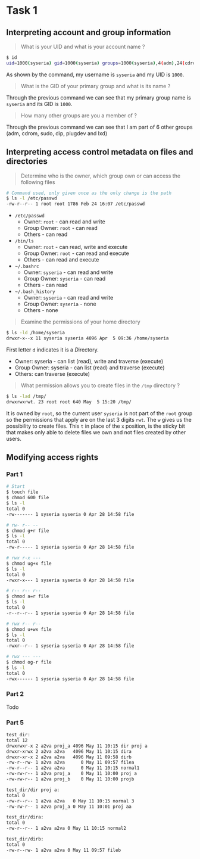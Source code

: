 # Task 1
## Interpreting account and group information
> What is your UID and what is your account name ?

```sh
$ id
uid=1000(syseria) gid=1000(syseria) groups=1000(syseria),4(adm),24(cdrom),27(sudo),30(dip),46(plugdev),101(lxd)
```
As shown by the command, my username is `syseria` and my UID is `1000`.
> What is the GID of your primary group and what is its name ?

Through the previous command we can see that my primary group name is `syseria` and its GID is `1000`.

> How many other groups are you a member of ?

Through the previous command we can see that I am part of 6 other groups (adm, cdrom, sudo, dip, plugdev and lxd)

## Interpreting access control metadata on files and directories

> Determine who is the owner, which group own or can access the following files

```sh
# Command used, only given once as the only change is the path
$ ls -l /etc/passwd
-rw-r--r-- 1 root root 1786 Feb 24 16:07 /etc/passwd
```

- `/etc/passwd`
	- Owner: `root` - can read and write
	- Group Owner: `root` - can read
	- Others - can read
- `/bin/ls`
	- Owner: `root` - can read, write and execute
	- Group Owner: `root` - can read and execute
	- Others - can read and execute
- `~/.bashrc`
	- Owner: `syseria` - can read and write
	- Group Owner: `syseria` - can read
	- Others - can read
- `~/.bash_history`
	- Owner: `syseria` - can read and write
	- Group Owner: `syseria` - none
	- Others - none

> Examine the permissions of your home directory

```sh
$ ls -ld /home/syseria
drwxr-x--x 11 syseria syseria 4096 Apr  5 09:36 /home/syseria
```
First letter `d` indicates it is a *D*irectory.  
- Owner: syseria - can list (read), write and traverse (execute)
- Group Owner: syseria - can list (read) and traverse (execute)
- Others: can traverse (execute)

> What permission allows you to create files in the `/tmp` directory ?

```sh
$ ls -lad /tmp/
drwxrwxrwt. 23 root root 640 May  5 15:20 /tmp/
```
It is owned by `root`, so the current user `syseria` is not part of the `root` group so the permissions that apply are on the last 3 digits `rwt`. The `w` gives us the possibility to create files. This `t` in place of the `x` position, is the sticky bit that makes only able to delete files we own and not files created by other users.

## Modifying access rights
### Part 1
```sh
# Start
$ touch file
$ chmod 600 file
$ ls -l
total 0
-rw------- 1 syseria syseria 0 Apr 28 14:58 file

# rw- r-- --
$ chmod g+r file
$ ls -l
total 0
-rw-r----- 1 syseria syseria 0 Apr 28 14:58 file

# rwx r-x ---
$ chmod ug+x file
$ ls -l
total 0
-rwxr-x--- 1 syseria syseria 0 Apr 28 14:58 file

# r-- r-- r--
$ chmod a=r file
$ ls -l
total 0
-r--r--r-- 1 syseria syseria 0 Apr 28 14:58 file

# rwx r-- r--
$ chmod u+wx file
$ ls -l
total 0
-rwxr--r-- 1 syseria syseria 0 Apr 28 14:58 file

# rwx --- ---
$ chmod og-r file
$ ls -l
total 0
-rwx------ 1 syseria syseria 0 Apr 28 14:58 file
```

### Part 2
Todo

### Part 5

```sh
test_dir:
total 12
drwxrwxr-x 2 a2va proj_a 4096 May 11 10:15 dir proj a
drwxr-xrwx 2 a2va a2va   4096 May 11 10:15 dira
drwxr-xr-x 2 a2va a2va   4096 May 11 09:58 dirb
-rw-r--rw- 1 a2va a2va      0 May 11 09:57 filea
-rw-r--r-- 1 a2va a2va      0 May 11 10:15 normal1
-rw-rw-r-- 1 a2va proj_a    0 May 11 10:00 proj a
-rw-rw-r-- 1 a2va proj_b    0 May 11 10:00 projb

test_dir/dir proj a:
total 0
-rw-r--r-- 1 a2va a2va   0 May 11 10:15 normal 3
-rw-rw-r-- 1 a2va proj_a 0 May 11 10:01 proj aa

test_dir/dira:
total 0
-rw-r--r-- 1 a2va a2va 0 May 11 10:15 normal2

test_dir/dirb:
total 0
-rw-r--rw- 1 a2va a2va 0 May 11 09:57 fileb
```

